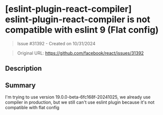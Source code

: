 # [eslint-plugin-react-compiler] eslint-plugin-react-compiler is not compatible with eslint 9 (Flat config)

> Issue #31392 - Created on 10/31/2024

> Original URL: https://github.com/facebook/react/issues/31392

## Description

## Summary

I'm trying to use version 19.0.0-beta-6fc168f-20241025, we already use compiler in production, but we still can't use eslint plugin because it's not compatible with flat config
